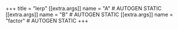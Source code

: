 +++
title = "lerp"
[[extra.args]]
name = "A" # AUTOGEN STATIC
[[extra.args]]
name = "B" # AUTOGEN STATIC
[[extra.args]]
name = "factor" # AUTOGEN STATIC
+++